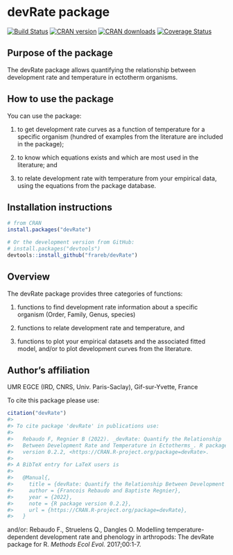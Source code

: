 
<!-- README.md is generated from README.Rmd. Please edit that file -->

# devRate package

[![Build
Status](https://travis-ci.org/frareb/devRate.svg?branch=master)](https://travis-ci.org/frareb/devRate)
[![CRAN
version](https://www.r-pkg.org/badges/version/devRate)](https://CRAN.R-project.org/package=devRate)
[![CRAN
downloads](https://cranlogs.r-pkg.org/badges/devRate)](https://CRAN.R-project.org/package=devRate)
[![Coverage
Status](https://img.shields.io/codecov/c/gh/frareb/devRate/master.svg)](https://app.codecov.io/gh/frareb/devRate?branch=master)

## Purpose of the package

The devRate package allows quantifying the relationship between
development rate and temperature in ectotherm organisms.

## How to use the package

You can use the package:

1.  to get development rate curves as a function of temperature for a
    specific organism (hundred of examples from the literature are
    included in the package);

2.  to know which equations exists and which are most used in the
    literature; and

3.  to relate development rate with temperature from your empirical
    data, using the equations from the package database.

## Installation instructions

``` r
# from CRAN
install.packages("devRate")

# Or the development version from GitHub:
# install.packages("devtools")
devtools::install_github("frareb/devRate")
```

## Overview

The devRate package provides three categories of functions:

1.  functions to find development rate information about a specific
    organism (Order, Family, Genus, species)

2.  functions to relate development rate and temperature, and

3.  functions to plot your empirical datasets and the associated fitted
    model, and/or to plot development curves from the literature.

## Author’s affiliation

UMR EGCE (IRD, CNRS, Univ. Paris-Saclay), Gif-sur-Yvette, France

To cite this package please use:

``` r
citation("devRate") 
#> 
#> To cite package 'devRate' in publications use:
#> 
#>   Rebaudo F, Regnier B (2022). _devRate: Quantify the Relationship
#>   Between Development Rate and Temperature in Ectotherms_. R package
#>   version 0.2.2, <https://CRAN.R-project.org/package=devRate>.
#> 
#> A BibTeX entry for LaTeX users is
#> 
#>   @Manual{,
#>     title = {devRate: Quantify the Relationship Between Development Rate and Temperature in Ectotherms},
#>     author = {Francois Rebaudo and Baptiste Regnier},
#>     year = {2022},
#>     note = {R package version 0.2.2},
#>     url = {https://CRAN.R-project.org/package=devRate},
#>   }
```

and/or: Rebaudo F., Struelens Q., Dangles O. Modelling
temperature-dependent development rate and phenology in arthropods: The
devRate package for R. *Methods Ecol Evol.* 2017;00:1-7.
